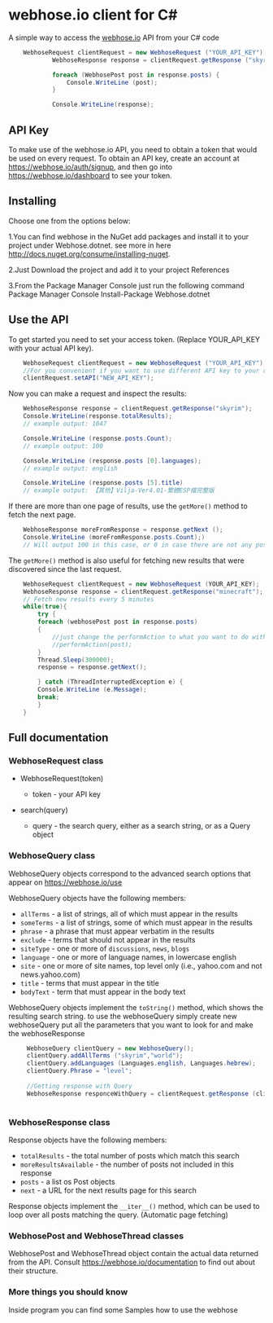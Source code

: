 # webhose.io client for C#

A simple way to access the [webhose.io](https://webhose.io) API from your C# code


```C#
    WebhoseRequest clientRequest = new WebhoseRequest ("YOUR_API_KEY");
			WebhoseResponse response = clientRequest.getResponse ("skyrim");

			foreach (WebhosePost post in response.posts) {
				Console.WriteLine (post);
			}

			Console.WriteLine(response);
```

## API Key

To make use of the webhose.io API, you need to obtain a token that would be
used on every request. To obtain an API key, create an account at
https://webhose.io/auth/signup, and then go into
https://webhose.io/dashboard to see your token.

## Installing
Choose one from the options below:

1.You can find webhose in the NuGet add packages and install it to your project under Webhose.dotnet.
  see more in here http://docs.nuget.org/consume/installing-nuget.

2.Just Download the project and add it to your project References

3.From the Package Manager Console just run the following command Package Manager Console 
  Install-Package Webhose.dotnet

## Use the API

To get started you need to set your access token.
(Replace YOUR_API_KEY with your actual API key).

```C#
    WebhoseRequest clientRequest = new WebhoseRequest ("YOUR_API_KEY");
    //For you convenient if you want to use different API key to your request just do the following code
    clientRequest.setAPI("NEW_API_KEY");
```

Now you can make a request and inspect the results:

```C#
    WebhoseResponse response = clientRequest.getResponse("skyrim");
    Console.WriteLine(response.totalResults);
    // example output: 1047

    Console.WriteLine (response.posts.Count);
    // example output: 100

    Console.WriteLine (response.posts [0].languages);
    // example output: english

    Console.WriteLine (response.posts [5].title)
    // example output: 【其他】Vilja-Ver4.01-繁體ESP檔完整版
```

If there are more than one page of results, use the `getMore()` method to
fetch the next page.

```C#
    WebhoseResponse moreFromResponse = response.getNext ();
    Console.WriteLine (moreFromResponse.posts.Count);)
    // Will output 100 in this case, or 0 in case there are not any posts  
```

The ``getMore()`` method is also useful for fetching new results that were
discovered since the last request.

```C#
    WebhoseRequest clientRequest = new WebhoseRequest (YOUR_API_KEY);
    WebhoseResponse response = clientRequest.getResponse("minecraft");
    // Fetch new results every 5 minutes
   	while(true){
	    try {
		foreach (webhosePost post in response.posts) 
		{
			//just change the performAction to what you want to do with your posts
			//performAction(post);
		}
		Thread.Sleep(300000);
		response = response.getNext();

	    } catch (ThreadInterruptedException e) {
		Console.WriteLine (e.Message);
		break;
	    }
	}
```

## Full documentation

### WebhoseRequest class

* WebhoseRequest(token)

  * token - your API key

* search(query)

  * query - the search query, either as a search string, or as a Query object

### WebhoseQuery class

WebhoseQuery objects correspond to the advanced search options that appear on https://webhose.io/use

WebhoseQuery objects have the following members:

* ``allTerms`` - a list of strings, all of which must appear in the results
* ``someTerms`` - a list of strings, some of which must appear in the results
* ``phrase`` - a phrase that must appear verbatim in the results
* ``exclude`` - terms that should not appear in the results
* ``siteType`` - one or more of ``discussions``, ``news``, ``blogs``
* ``language`` - one or more of language names, in lowercase english
* ``site`` - one or more of site names, top level only (i.e., yahoo.com and not news.yahoo.com)
* ``title`` - terms that must appear in the title
* ``bodyText`` - term that must appear in the body text

WebhoseQuery objects implement the ``toString()`` method, which shows the resulting search string.
to use the webhoseQuery simply create new webhoseQuery put all the parameters that you want to look for and make the webhoseResponse
```C#
     WebhoseQuery clientQuery = new WebhoseQuery();
     clientQuery.addAllTerms ("skyrim","world");
     clientQuery.addLanguages (Languages.english, Languages.hebrew);
     clientQuery.Phrase = "level";
     
     //Getting response with Query
     WebhoseResponse responceWithQuery = clientRequest.getResponse (clientQuery);
     	    	
```
### WebhoseResponse class

Response objects have the following members:

* ``totalResults`` - the total number of posts which match this search
* ``moreResultsAvailable`` - the number of posts not included in this response
* ``posts`` - a list os Post objects
* ``next`` - a URL for the next results page for this search

Response objects implement the ``__iter__()`` method, which can be used to loop
over all posts matching the query. (Automatic page fetching)

### WebhosePost and WebhoseThread classes

WebhosePost and WebhoseThread object contain the actual data returned from the
API. Consult https://webhose.io/documentation to find out about their structure.

### More things you should know

Inside program you can find some Samples how to use the webhose

